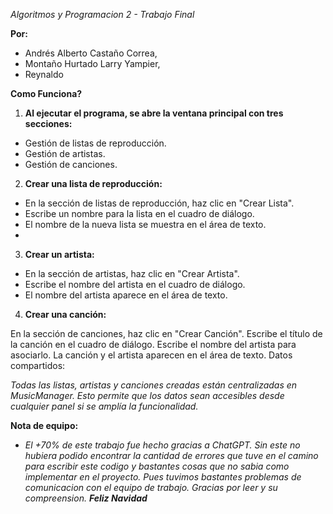 *Algoritmos y Programacion 2 - Trabajo Final*

**Por:**

- Andrés Alberto Castaño Correa,
- Montaño Hurtado Larry Yampier,
- Reynaldo


**Como Funciona?**
1. **Al ejecutar el programa, se abre la ventana principal con tres secciones:**
- Gestión de listas de reproducción.
- Gestión de artistas.
- Gestión de canciones.

2. **Crear una lista de reproducción:**

- En la sección de listas de reproducción, haz clic en "Crear Lista".
- Escribe un nombre para la lista en el cuadro de diálogo.
- El nombre de la nueva lista se muestra en el área de texto.
- 
3. **Crear un artista:**

- En la sección de artistas, haz clic en "Crear Artista".
- Escribe el nombre del artista en el cuadro de diálogo.
- El nombre del artista aparece en el área de texto.

4. **Crear una canción:**

En la sección de canciones, haz clic en "Crear Canción".
Escribe el título de la canción en el cuadro de diálogo.
Escribe el nombre del artista para asociarlo.
La canción y el artista aparecen en el área de texto.
Datos compartidos:

*Todas las listas, artistas y canciones creadas están centralizadas en MusicManager. Esto permite que los datos sean accesibles desde cualquier panel si se amplía la funcionalidad.*

**Nota de equipo:**
- *El +70% de este trabajo fue hecho gracias a ChatGPT. Sin este no hubiera podido encontrar la cantidad de errores que tuve en el camino para escribir este codigo y bastantes cosas que no sabia como implementar en el proyecto. Pues tuvimos bastantes problemas de comunicacion con el equipo de trabajo. Gracias por leer y su compreension. **Feliz Navidad***
